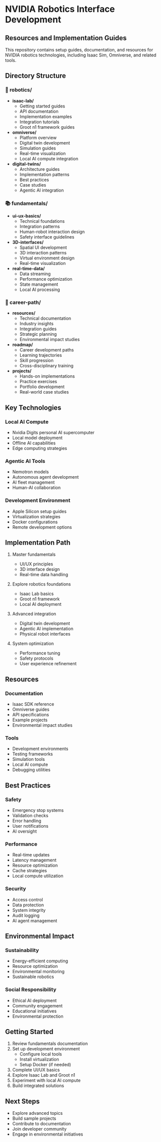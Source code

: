 # NVIDIA Robotics Interface Development
## Resources and Implementation Guides

This repository contains setup guides, documentation, and resources for NVIDIA robotics technologies, including Isaac Sim, Omniverse, and related tools.

## Directory Structure

### 🤖 robotics/
- **isaac-lab/**
  - Getting started guides
  - API documentation
  - Implementation examples
  - Integration tutorials
  - Groot n1 framework guides
- **omniverse/**
  - Platform overview
  - Digital twin development
  - Simulation guides
  - Real-time visualization
  - Local AI compute integration
- **digital-twins/**
  - Architecture guides
  - Implementation patterns
  - Best practices
  - Case studies
  - Agentic AI integration

### 📚 fundamentals/
- **ui-ux-basics/**
  - Technical foundations
  - Integration patterns
  - Human-robot interaction design
  - Safety interface guidelines
- **3D-interfaces/**
  - Spatial UI development
  - 3D interaction patterns
  - Virtual environment design
  - Real-time visualization
- **real-time-data/**
  - Data streaming
  - Performance optimization
  - State management
  - Local AI processing

### 🎯 career-path/
- **resources/**
  - Technical documentation
  - Industry insights
  - Integration guides
  - Strategic planning
  - Environmental impact studies
- **roadmap/**
  - Career development paths
  - Learning trajectories
  - Skill progression
  - Cross-disciplinary training
- **projects/**
  - Hands-on implementations
  - Practice exercises
  - Portfolio development
  - Real-world case studies

## Key Technologies

### Local AI Compute
- Nvidia Digits personal AI supercomputer
- Local model deployment
- Offline AI capabilities
- Edge computing strategies

### Agentic AI Tools
- Nemotron models
- Autonomous agent development
- AI fleet management
- Human-AI collaboration

### Development Environment
- Apple Silicon setup guides
- Virtualization strategies
- Docker configurations
- Remote development options

## Implementation Path

1. Master fundamentals
   - UI/UX principles
   - 3D interface design
   - Real-time data handling

2. Explore robotics foundations
   - Isaac Lab basics
   - Groot n1 framework
   - Local AI deployment

3. Advanced integration
   - Digital twin development
   - Agentic AI implementation
   - Physical robot interfaces

4. System optimization
   - Performance tuning
   - Safety protocols
   - User experience refinement

## Resources

### Documentation
- Isaac SDK reference
- Omniverse guides
- API specifications
- Example projects
- Environmental impact studies

### Tools
- Development environments
- Testing frameworks
- Simulation tools
- Local AI compute
- Debugging utilities

## Best Practices

### Safety
- Emergency stop systems
- Validation checks
- Error handling
- User notifications
- AI oversight

### Performance
- Real-time updates
- Latency management
- Resource optimization
- Cache strategies
- Local compute utilization

### Security
- Access control
- Data protection
- System integrity
- Audit logging
- AI agent management

## Environmental Impact

### Sustainability
- Energy-efficient computing
- Resource optimization
- Environmental monitoring
- Sustainable robotics

### Social Responsibility
- Ethical AI deployment
- Community engagement
- Educational initiatives
- Environmental protection

## Getting Started

1. Review fundamentals documentation
2. Set up development environment
   - Configure local tools
   - Install virtualization
   - Setup Docker (if needed)
3. Complete UI/UX basics
4. Explore Isaac Lab and Groot n1
5. Experiment with local AI compute
6. Build integrated solutions

## Next Steps

- Explore advanced topics
- Build sample projects
- Contribute to documentation
- Join developer community
- Engage in environmental initiatives
